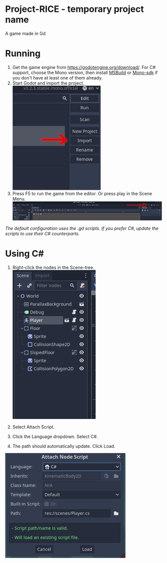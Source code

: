 # Project-RICE - temporary project name
  A game made in Gd
  
# Running
1. Get the game engine from https://godotengine.org/download/. For C# support, choose the Mono version, then install <a href="https://visualstudio.microsoft.com/downloads/?q=build+tools">MSBuild</a> or <a href="https://www.mono-project.com/download/stable/">Mono-sdk</a> if you don't have at least one of them already.
2. Start Godot and import the project.  
![importing](./docs/images/importing.png)
3. Press F5 to run the game from the editor. Or press play in the Scene Menu.  
![running](./docs/images/running.png)  

*The default configuration uses the .gd scripts. If you prefer C#, update the scripts to use their C# counterparts.*
# Using C#  
1. Right-click the nodes in the Scene-tree.   
![selecting nodes](./docs/images/selectingNodes.png)  

2. Select Attach Script. 
3. Click the Language dropdown. Select C#.
4. The path should automatically update. Click Load.  

![switching scripts](./docs/images/switchingScripts.png)  
